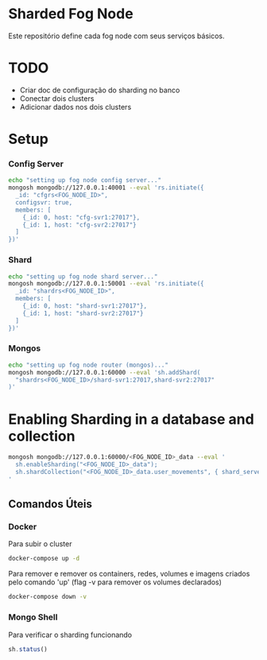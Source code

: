 # Sharded Fog Node

Este repositório define cada fog node com seus serviços básicos.

# TODO
- Criar doc de configuração do sharding no banco
- Conectar dois clusters
- Adicionar dados nos dois clusters

# Setup

### Config Server
```sh
echo "setting up fog node config server..."
mongosh mongodb://127.0.0.1:40001 --eval 'rs.initiate({
  _id: "cfgrs<FOG_NODE_ID>", 
  configsvr: true, 
  members: [
    {_id: 0, host: "cfg-svr1:27017"}, 
    {_id: 1, host: "cfg-svr2:27017"}
  ]
})'
```
### Shard
```sh
echo "setting up fog node shard server..."
mongosh mongodb://127.0.0.1:50001 --eval 'rs.initiate({
  _id: "shardrs<FOG_NODE_ID>", 
  members: [
    {_id: 0, host: "shard-svr1:27017"}, 
    {_id: 1, host: "shard-svr2:27017"}
  ]
})'
```

### Mongos
```sh
echo "setting up fog node router (mongos)..."
mongosh mongodb://127.0.0.1:60000 --eval 'sh.addShard(
  "shardrs<FOG_NODE_ID>/shard-svr1:27017,shard-svr2:27017"
)'
```

# Enabling Sharding in a database and collection
```sh
mongosh mongodb://127.0.0.1:60000/<FOG_NODE_ID>_data --eval '
  sh.enableSharding("<FOG_NODE_ID>_data");
  sh.shardCollection("<FOG_NODE_ID>_data.user_movements", { shard_server: 1 });
'
```

## Comandos Úteis

### Docker
Para subir o cluster
```sh
docker-compose up -d
```

Para remover e remover os containers, redes, volumes e imagens criados pelo comando 'up' (flag -v para remover os volumes declarados)
```sh
docker-compose down -v
```

### Mongo Shell
Para verificar o sharding funcionando
```js
sh.status()
```


